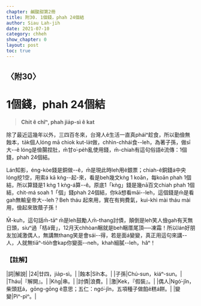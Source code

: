```yaml
---
chapter: 鹹酸甜第2冊
title: 附30. 1個錢，phah 24個結
author: Siau Lah-jih
date: 2021-07-10
category: chheh
show_chapter: 0
layout: post
toc: true
---
```


## 〈附30〉
# 1個錢，phah 24個結
> **Chi̍t ê chîⁿ, phah jia̍p-sì ê kat**

除了最近這幾年以外，三四百冬來，台灣人ê生活一直真pháiⁿ趁食，所以勤儉無蝕本，ta̍k個人lóng mā chiok kut-la̍t做，chhìn-chhái食--leh，為著子孫，做sī大--ê lóng是儉腸捏肚，m̄甘o͘-pe̍h亂使用錢，m̄-chiah有這句俗語ê流傳：1個錢，phah 24個結。

Lán知影，éng-kòe錢是銅做--ê，m̄是現此時leh用ê銀票；chiah-ê銅錢á中央lóng挖1空，用索á kā kǹg--起-來，看是beh幾文kǹg 1 koān，每koān phah 1個結，所以算錢是1 kǹg 1 kǹg-á算--ê。原底1「kǹg」錢是幾nā百文chiah phah 1個結，chit-má soah 1「個」錢phah 24個結，你kā想看māi--leh，這個錢是m̄是看gah無輸皇帝大--leh？Beh tháu 起來用，實在有夠費氣，kui-khì mài tháu mài用，儉起來致蔭子孫！

M̄-kuh，這句話m̄-tāⁿ m̄是leh鼓勵人m̄-thang討債，顛倒是leh笑人儉gah有天無日頭，siuⁿ過「桔á膏」，12月天chhòan睏就是beh睏厝尾頂──凍霜！所以lán好朋友加減激偶人，無講無thang笑是會sái--得，若是面á變變，真正用這句來講--人，人就無tiāⁿ-tio̍h會kap你變面--neh，khah細膩--leh，hâⁿ！


### 【註解】

|詞|解說|
|24|廿四，jia̍p-sì。|
|蝕本|Si̍h本。|
|子孫|Chú-sun，kiáⁿ-sun。|
|Tháu|『解開』。|
|Kǹg|串。|
|討債|浪費。|
|激|Kek，『假裝』。|
|偶人|Ngó͘-jîn，柴頭尪á，gōng-gōng ê意思；五仁：ngó͘-jîn，五項種子做餡ê糕á餅。|
|變變|Pìⁿ-pìⁿ。|
